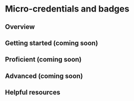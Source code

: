 # Micro-credentials and badges

## Overview 


## Getting started (coming soon)


## Proficient (coming soon)


## Advanced (coming soon)


## Helpful resources    
